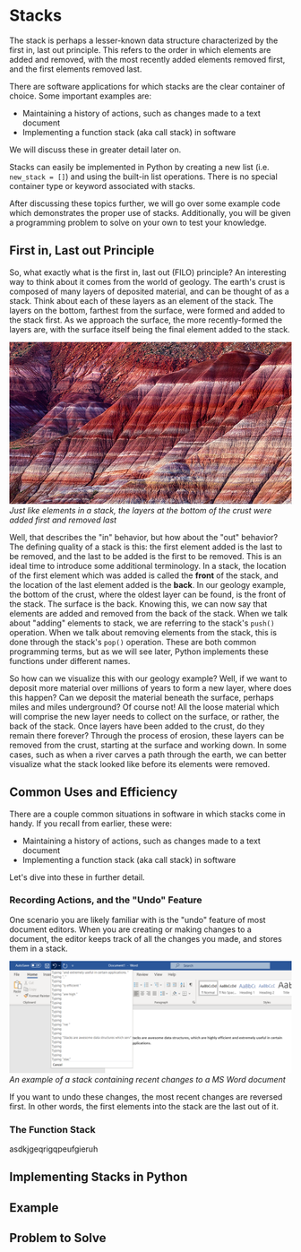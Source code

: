 # Stacks
The stack is perhaps a lesser-known data structure characterized by the first in, last out principle. This refers to the order in which elements are added and removed, with the most recently added elements removed first, and the first elements removed last.  

There are software applications for which stacks are the clear container of choice. Some important examples are:

* Maintaining a history of actions, such as changes made to a text document
* Implementing a function stack (aka call stack) in software

We will discuss these in greater detail later on.

Stacks can easily be implemented in Python by creating a new list (i.e. `new_stack = []`) and using the built-in list operations. There is no special container type or keyword associated with stacks.  

After discussing these topics further, we will go over some example code which demonstrates the proper use of stacks. Additionally, you will be given a programming problem to solve on your own to test your knowledge. 

## First in, Last out Principle
So, what exactly what is the first in, last out (FILO) principle? An interesting way to think about it comes from the world of geology. The earth's crust is composed of many layers of deposited material, and can be thought of as a stack. Think about each of these layers as an element of the stack. The layers on the bottom, farthest from the surface, were formed and added to the stack first. As we approach the surface, the more recently-formed the layers are, with the surface itself being the final element added to the stack. 

![earth_layers](earth_layers.jpg)  
*Just like elements in a stack, the layers at the bottom of the crust were added first and removed last*  

Well, that describes the "in" behavior, but how about the "out" behavior? The defining quality of a stack is this: the first element added is the last to be removed, and the last to be added is the first to be removed. This is an ideal time to introduce some additional terminology. In a stack, the location of the first element which was added is called the **front** of the stack, and the location of the last element added is the **back**. In our geology example, the bottom of the crust, where the oldest layer can be found, is the front of the stack. The surface is the back. Knowing this, we can now say that elements are added and removed from the back of the stack. When we talk about "adding" elements to stack, we are referring to the stack's `push()` operation. When we talk about removing elements from the stack, this is done through the stack's `pop()` operation. These are both common programming terms, but as we will see later, Python implements these functions under different names. 

So how can we visualize this with our geology example? Well, if we want to deposit more material over millions of years to form a new layer, where does this happen? Can we deposit the material beneath the surface, perhaps miles and miles underground? Of course not! All the loose material which will comprise the new layer needs to collect on the surface, or rather, the back of the stack. Once layers have been added to the crust, do they remain there forever? Through the process of erosion, these layers can be removed from the crust, starting at the surface and working down. In some cases, such as when a river carves a path through the earth, we can better visualize what the stack looked like before its elements were removed. 

## Common Uses and Efficiency
There are a couple common situations in software in which stacks come in handy. If you recall from earlier, these were:  

* Maintaining a history of actions, such as changes made to a text document
* Implementing a function stack (aka call stack) in software  
    
Let's dive into these in further detail.  

### Recording Actions, and the "Undo" Feature
One scenario you are likely familiar with is the "undo" feature of most document editors. When you are creating or making changes to a document, the editor keeps track of all the changes you made, and stores them in a stack.  

![recent_changes_stack](recent_changes_stack.png)  
*An example of a stack containing recent changes to a MS Word document*  

If you want to undo these changes, the most recent changes are reversed first. In other words, the first elements into the stack are the last out of it. 

### The Function Stack
asdkjgeqrigqpeufgieruh


## Implementing Stacks in Python

## Example

## Problem to Solve